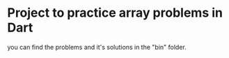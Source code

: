 # Project to practice array problems in Dart
you can find the problems and it's solutions in the "bin" folder.
